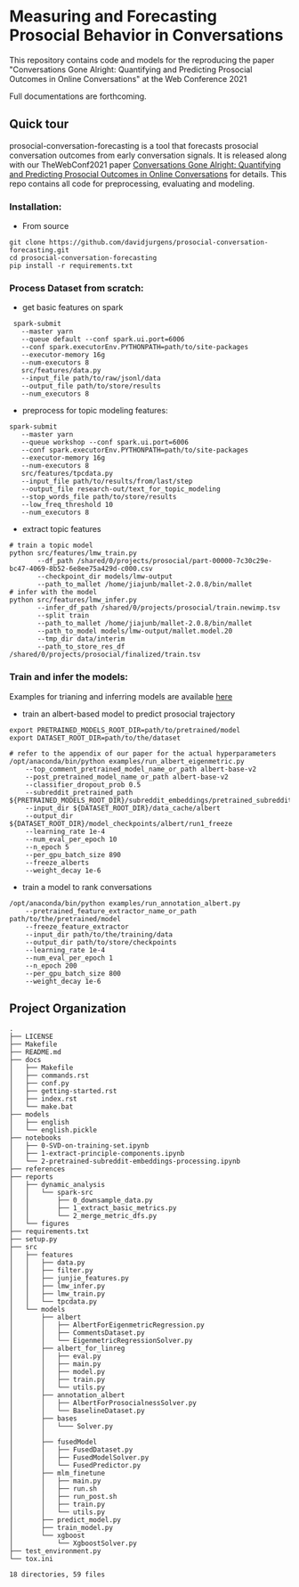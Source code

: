 Measuring and Forecasting Prosocial Behavior in Conversations
==============================

This repository contains code and models for the reproducing the paper "Conversations Gone Alright: Quantifying and Predicting Prosocial Outcomes in Online Conversations" at the Web Conference 2021

Full documentations are forthcoming.

Quick tour
------------
prosocial-conversation-forecasting is a tool that forecasts prosocial conversation outcomes from early conversation signals.
It is released along with our TheWebConf2021 paper [Conversations Gone Alright: Quantifying and Predicting
Prosocial Outcomes in Online Conversations](https://arxiv.org/pdf/2102.08368.pdf) for details. This repo contains all code for preprocessing, evaluating and modeling.

### Installation:
- From source
```shell
git clone https://github.com/davidjurgens/prosocial-conversation-forecasting.git
cd prosocial-conversation-forecasting
pip install -r requirements.txt
```

### Process Dataset from scratch:
- get basic features on spark
```shell
 spark-submit 
   --master yarn 
   --queue default --conf spark.ui.port=6006 
   --conf spark.executorEnv.PYTHONPATH=path/to/site-packages 
   --executor-memory 16g 
   --num-executors 8 
   src/features/data.py 
   --input_file path/to/raw/jsonl/data  
   --output_file path/to/store/results 
   --num_executors 8
```

- preprocess for topic modeling features:
```shell
spark-submit 
   --master yarn 
   --queue workshop --conf spark.ui.port=6006 
   --conf spark.executorEnv.PYTHONPATH=path/to/site-packages 
   --executor-memory 16g 
   --num-executors 8 
   src/features/tpcdata.py 
   --input_file path/to/results/from/last/step  
   --output_file research-out/text_for_topic_modeling 
   --stop_words_file path/to/store/results 
   --low_freq_threshold 10 
   --num_executors 8

```

- extract topic features
```shell
# train a topic model
python src/features/lmw_train.py 
       --df_path /shared/0/projects/prosocial/part-00000-7c30c29e-bc47-4069-8b52-6e8ee75a429d-c000.csv 
       --checkpoint_dir models/lmw-output 
       --path_to_mallet /home/jiajunb/mallet-2.0.8/bin/mallet
# infer with the model
python src/features/lmw_infer.py 
       --infer_df_path /shared/0/projects/prosocial/train.newimp.tsv 
       --split train 
       --path_to_mallet /home/jiajunb/mallet-2.0.8/bin/mallet 
       --path_to_model models/lmw-output/mallet.model.20 
       --tmp_dir data/interim 
       --path_to_store_res_df /shared/0/projects/prosocial/finalized/train.tsv
```

### Train and infer the models:
Examples for trianing and inferring models are available [here](examples)
- train an albert-based model to predict prosocial trajectory
```shell
export PRETRAINED_MODELS_ROOT_DIR=path/to/pretrained/model
export DATASET_ROOT_DIR=path/to/the/dataset

# refer to the appendix of our paper for the actual hyperparameters
/opt/anaconda/bin/python examples/run_albert_eigenmetric.py 
    --top_comment_pretrained_model_name_or_path albert-base-v2 
    --post_pretrained_model_name_or_path albert-base-v2 
    --classifier_dropout_prob 0.5 
    --subreddit_pretrained_path ${PRETRAINED_MODELS_ROOT_DIR}/subreddit_embeddings/pretrained_subreddit_embeddings.tar.pth 
    --input_dir ${DATASET_ROOT_DIR}/data_cache/albert 
    --output_dir ${DATASET_ROOT_DIR}/model_checkpoints/albert/run1_freeze 
    --learning_rate 1e-4 
    --num_eval_per_epoch 10
    --n_epoch 5 
    --per_gpu_batch_size 890 
    --freeze_alberts 
    --weight_decay 1e-6
```

- train a model to rank conversations

```shell
/opt/anaconda/bin/python examples/run_annotation_albert.py 
    --pretrained_feature_extractor_name_or_path path/to/the/pretrained/model 
    --freeze_feature_extractor 
    --input_dir path/to/the/training/data
    --output_dir path/to/store/checkpoints 
    --learning_rate 1e-4 
    --num_eval_per_epoch 1 
    --n_epoch 200 
    --per_gpu_batch_size 800 
    --weight_decay 1e-6
```


Project Organization
------------
```
.
├── LICENSE
├── Makefile
├── README.md
├── docs
│   ├── Makefile
│   ├── commands.rst
│   ├── conf.py
│   ├── getting-started.rst
│   ├── index.rst
│   └── make.bat
├── models
│   ├── english
│   └── english.pickle
├── notebooks
│   ├── 0-SVD-on-training-set.ipynb
│   ├── 1-extract-principle-components.ipynb
│   └── 2-pretrained-subreddit-embeddings-processing.ipynb
├── references
├── reports
│   ├── dynamic_analysis
│   │   └── spark-src
│   │       ├── 0_downsample_data.py
│   │       ├── 1_extract_basic_metrics.py
│   │       └── 2_merge_metric_dfs.py
│   └── figures
├── requirements.txt
├── setup.py
├── src
│   ├── features
│   │   ├── data.py
│   │   ├── filter.py
│   │   ├── junjie_features.py
│   │   ├── lmw_infer.py
│   │   ├── lmw_train.py
│   │   └── tpcdata.py
│   └── models
│       ├── albert
│       │   ├── AlbertForEigenmetricRegression.py
│       │   ├── CommentsDataset.py
│       │   └── EigenmetricRegressionSolver.py
│       ├── albert_for_linreg
│       │   ├── eval.py
│       │   ├── main.py
│       │   ├── model.py
│       │   ├── train.py
│       │   └── utils.py
│       ├── annotation_albert
│       │   ├── AlbertForProsocialnessSolver.py
│       │   └── BaselineDataset.py
│       ├── bases
│       │   └─── Solver.py
│       │   
│       ├── fusedModel
│       │   ├── FusedDataset.py
│       │   ├── FusedModelSolver.py
│       │   └── FusedPredictor.py
│       ├── mlm_finetune
│       │   ├── main.py
│       │   ├── run.sh
│       │   ├── run_post.sh
│       │   ├── train.py
│       │   └── utils.py
│       ├── predict_model.py
│       ├── train_model.py
│       └── xgboost
│           └── XgboostSolver.py
├── test_environment.py
└── tox.ini

18 directories, 59 files
```

